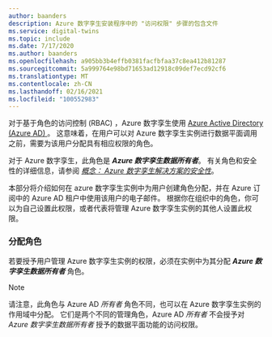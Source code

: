 ```yaml
---
author: baanders
description: Azure 数字孪生安装程序中的 "访问权限" 步骤的包含文件
ms.service: digital-twins
ms.topic: include
ms.date: 7/17/2020
ms.author: baanders
ms.openlocfilehash: a905bb3b4effb0381facfbfaa37c8ea412b81287
ms.sourcegitcommit: 5a999764e98bd71653ad12918c09def7ecd92cf6
ms.translationtype: MT
ms.contentlocale: zh-CN
ms.lasthandoff: 02/16/2021
ms.locfileid: "100552983"
---
```

对于基于角色的访问控制 (RBAC) ，Azure 数字孪生使用 [Azure Active Directory (Azure AD) ](../articles/active-directory/fundamentals/active-directory-whatis.md) 。 这意味着，在用户可以对 Azure 数字孪生实例进行数据平面调用之前，需要为该用户分配具有相应权限的角色。

对于 Azure 数字孪生，此角色是 _**Azure 数字孪生数据所有者**_。 有关角色和安全性的详细信息，请参阅 [*概念： Azure 数字孪生解决方案的安全性*](../articles/digital-twins/concepts-security.md)。

本部分将介绍如何在 azure 数字孪生实例中为用户创建角色分配，并在 Azure 订阅中的 Azure AD 租户中使用该用户的电子邮件。 根据你在组织中的角色，你可以为自己设置此权限，或者代表将管理 Azure 数字孪生实例的其他人设置此权限。

### <a name="assign-the-role"></a>分配角色

若要授予用户管理 Azure 数字孪生实例的权限，必须在实例中为其分配 _**Azure 数字孪生数据所有者**_ 角色。

> [!NOTE]
> 请注意，此角色与 Azure AD *所有者* 角色不同，也可以在 Azure 数字孪生实例的作用域中分配。 它们是两个不同的管理角色，Azure AD *所有者* 不会授予对 *Azure 数字孪生数据所有者* 授予的数据平面功能的访问权限。